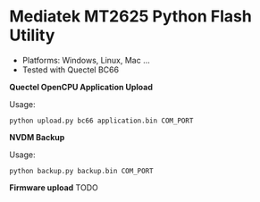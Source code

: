 # Mediatek MT2625 Python Flash Utility

* Platforms: Windows, Linux, Mac ...
* Tested with Quectel BC66


**Quectel OpenCPU Application Upload**

Usage: 
```
python upload.py bc66 application.bin COM_PORT
```


**NVDM Backup**

Usage: 
```
python backup.py backup.bin COM_PORT
```


**Firmware upload**
TODO
